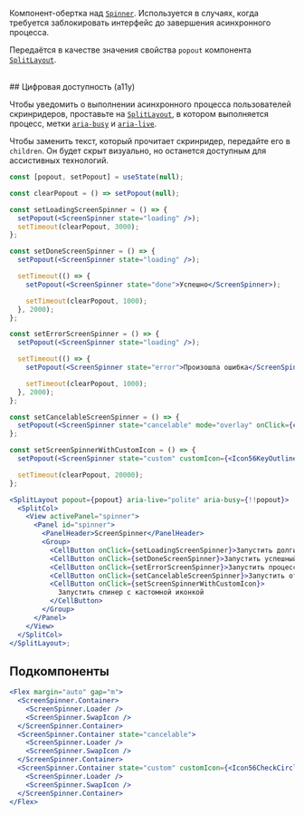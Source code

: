 Компонент-обертка над [`Spinner`](#/Spinner). Используется в случаях, когда требуется заблокировать интерфейс до завершения асинхронного процесса.

Передаётся в качестве значения свойства `popout` компонента [`SplitLayout`](#/SplitLayout).

<br/>
## Цифровая доступность (a11y)

Чтобы уведомить о выполнении асинхронного процесса пользователей скринридеров, проставьте на [`SplitLayout`](#/SplitLayout), в котором выполняется процесс, метки [`aria-busy`](https://doka.guide/a11y/aria-busy/) и [`aria-live`](https://doka.guide/a11y/aria-live/).

Чтобы заменить текст, который прочитает скринридер, передайте его в `children`. Он будет скрыт визуально, но останется доступным для ассистивных технологий.

```jsx { "props": { "layout": false, "adaptivity": true } }
const [popout, setPopout] = useState(null);

const clearPopout = () => setPopout(null);

const setLoadingScreenSpinner = () => {
  setPopout(<ScreenSpinner state="loading" />);
  setTimeout(clearPopout, 3000);
};

const setDoneScreenSpinner = () => {
  setPopout(<ScreenSpinner state="loading" />);

  setTimeout(() => {
    setPopout(<ScreenSpinner state="done">Успешно</ScreenSpinner>);

    setTimeout(clearPopout, 1000);
  }, 2000);
};

const setErrorScreenSpinner = () => {
  setPopout(<ScreenSpinner state="loading" />);

  setTimeout(() => {
    setPopout(<ScreenSpinner state="error">Произошла ошибка</ScreenSpinner>);

    setTimeout(clearPopout, 1000);
  }, 2000);
};

const setCancelableScreenSpinner = () => {
  setPopout(<ScreenSpinner state="cancelable" mode="overlay" onClick={clearPopout} />);
};

const setScreenSpinnerWithCustomIcon = () => {
  setPopout(<ScreenSpinner state="custom" customIcon={<Icon56KeyOutline />} />);

  setTimeout(clearPopout, 20000);
};

<SplitLayout popout={popout} aria-live="polite" aria-busy={!!popout}>
  <SplitCol>
    <View activePanel="spinner">
      <Panel id="spinner">
        <PanelHeader>ScreenSpinner</PanelHeader>
        <Group>
          <CellButton onClick={setLoadingScreenSpinner}>Запустить долгий процесс</CellButton>
          <CellButton onClick={setDoneScreenSpinner}>Запустить успешный процесс</CellButton>
          <CellButton onClick={setErrorScreenSpinner}>Запустить процесс с ошибкой</CellButton>
          <CellButton onClick={setCancelableScreenSpinner}>Запустить отменяемый процесс</CellButton>
          <CellButton onClick={setScreenSpinnerWithCustomIcon}>
            Запустить спинер с кастомной иконкой
          </CellButton>
        </Group>
      </Panel>
    </View>
  </SplitCol>
</SplitLayout>;
```

## Подкомпоненты

```jsx { "props": { "layout": false, "iframe": false } }
<Flex margin="auto" gap="m">
  <ScreenSpinner.Container>
    <ScreenSpinner.Loader />
    <ScreenSpinner.SwapIcon />
  </ScreenSpinner.Container>
  <ScreenSpinner.Container state="cancelable">
    <ScreenSpinner.Loader />
    <ScreenSpinner.SwapIcon />
  </ScreenSpinner.Container>
  <ScreenSpinner.Container state="custom" customIcon={<Icon56CheckCircleOutline />}>
    <ScreenSpinner.Loader />
    <ScreenSpinner.SwapIcon />
  </ScreenSpinner.Container>
</Flex>
```
